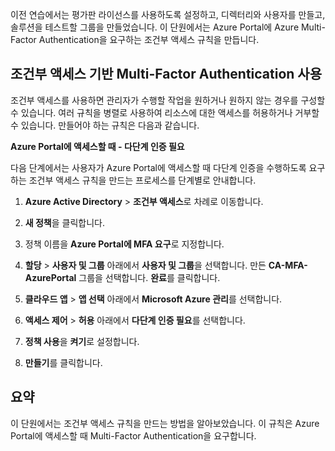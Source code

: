 이전 연습에서는 평가판 라이선스를 사용하도록 설정하고, 디렉터리와 사용자를 만들고, 솔루션을 테스트할 그룹을 만들었습니다. 이 단원에서는 Azure Portal에 Azure Multi-Factor Authentication을 요구하는 조건부 액세스 규칙을 만듭니다.

## <a name="enable-conditional-access-based-multi-factor-authentication"></a>조건부 액세스 기반 Multi-Factor Authentication 사용

조건부 액세스를 사용하면 관리자가 수행할 작업을 원하거나 원하지 않는 경우를 구성할 수 있습니다. 여러 규칙을 병렬로 사용하여 리소스에 대한 액세스를 허용하거나 거부할 수 있습니다. 만들어야 하는 규칙은 다음과 같습니다.

**Azure Portal에 액세스할 때 - 다단계 인증 필요**

다음 단계에서는 사용자가 Azure Portal에 액세스할 때 다단계 인증을 수행하도록 요구하는 조건부 액세스 규칙을 만드는 프로세스를 단계별로 안내합니다.

1. **Azure Active Directory** > **조건부 액세스**로 차례로 이동합니다.

1. **새 정책**을 클릭합니다.

1. 정책 이름을 **Azure Portal에 MFA 요구**로 지정합니다.

1. **할당** > **사용자 및 그룹** 아래에서 **사용자 및 그룹**을 선택합니다. 만든 **CA-MFA-AzurePortal** 그룹을 선택합니다. **완료**를 클릭합니다.

1. **클라우드 앱** > **앱 선택** 아래에서 **Microsoft Azure 관리**를 선택합니다.

1. **액세스 제어** > **허용** 아래에서 **다단계 인증 필요**를 선택합니다.

1. **정책 사용**을 **켜기**로 설정합니다.

1. **만들기**를 클릭합니다.

## <a name="summary"></a>요약

이 단원에서는 조건부 액세스 규칙을 만드는 방법을 알아보았습니다. 이 규칙은 Azure Portal에 액세스할 때 Multi-Factor Authentication을 요구합니다.
